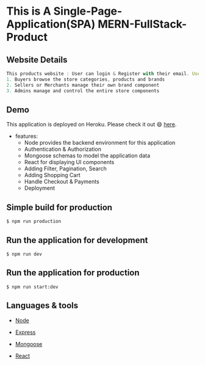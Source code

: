 # This is A Single-Page-Application(SPA) MERN-FullStack-Product


## Website Details

```js
This products website : User can login & Register with their email. User can type their name, email & password. Users & Admins Control:
1. Buyers browse the store categories, products and brands
2. Sellers or Merchants manage their own brand component
3. Admins manage and control the entire store components 
```
## Demo

This application is deployed on Heroku. Please check it out :smile: [here](link).

* features:
  * Node provides the backend environment for this application
  * Authentication & Authorization
  * Mongoose schemas to model the application data
  * React for displaying UI components
  * Adding Filter, Pagination, Search
  * Adding Shopping Cart
  * Handle Checkout & Payments
  * Deployment



## Simple build for production

```
$ npm run production
```

## Run the application for development

```
$ npm run dev
```

## Run the application for production

```
$ npm run start:dev
```


## Languages & tools

- [Node](https://nodejs.org/en/)

- [Express](https://expressjs.com/)

- [Mongoose](https://mongoosejs.com/)

- [React](https://reactjs.org/)


